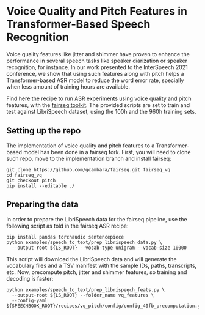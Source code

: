# Voice Quality and Pitch Features in Transformer-Based Speech Recognition

Voice quality features like jitter and shimmer have proven to enhance the performance in several speech tasks like speaker diarization or speaker recognition, for instance. In our work presented to the InterSpeech 2021 conference, we show that using such features along with pitch helps a Transformer-based ASR model to reduce the word error rate, specially when less amount of training hours are available.

Find here the recipe to run ASR experiments using voice quality and pitch features, with the [fairseq toolkit](https://github.com/pytorch/fairseq). The provided scripts are set to train and test against LibriSpeech dataset, using the 100h and the 960h training sets.

## Setting up the repo

The implementation of voice quality and pitch features to a Transformer-based model has been done in a fairseq fork. First, you will need to clone such repo, move to the implementation branch and install fairseq:

```
git clone https://github.com/gcambara/fairseq.git fairseq_vq
cd fairseq_vq
git checkout pitch
pip install --editable ./
```

## Preparing the data

In order to prepare the LibriSpeech data for the fairseq pipeline, use the following script as told in the fairseq ASR recipe:
```
pip install pandas torchaudio sentencepiece
python examples/speech_to_text/prep_librispeech_data.py \
  --output-root ${LS_ROOT} --vocab-type unigram --vocab-size 10000
``` 
This script will download the LibriSpeech data and will generate the vocabulary files and a TSV manifest with the sample IDs, paths, transcripts, etc. Now, precompute pitch, jitter and shimmer features, so training and decoding is faster:
```
python examples/speech_to_text/prep_librispeech_feats.py \
  --output-root ${LS_ROOT} --folder_name vq_features \
  --config-yaml ${SPEECHBOOK_ROOT}/recipes/vq_pitch/config/config_40fb_precomputation.yaml 
```
